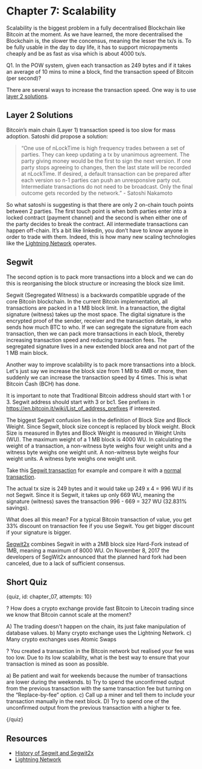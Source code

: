 # Chapter 7: Scalability

Scalability is the biggest problem in a fully decentralised Blockchain like Bitcoin at the moment. As we have learned, the more decentralised the Blockchain is, the slower the concensus, meaning the lesser the tx/s is. To be fully usable in the day to day life, it has to support micropayments cheaply and be as fast as visa which is about 4000 tx/s. 

Q1. In the POW system, given each transaction as 249 bytes and if it takes an average of 10 mins to mine a block, find the transaction speed of Bitcoin (per second)?

There are several ways to increase the transaction speed. One way is to use [layer 2 solutions](https://hackernoon.com/blockchain-scalability-layer2-bitcoin-ethereum-bb34afd1f9d2).

## Layer 2 Solutions

Bitcoin’s main chain (Layer 1) transaction speed is too slow for mass adoption. Satoshi did propose a solution:

> “One use of nLockTime is high frequency trades between a set of parties. They can keep updating a tx by unanimous agreement. The party giving money would be the first to sign the next version. If one party stops agreeing to changes, then the last state will be recorded at nLockTime. If desired, a default transaction can be prepared after each version so n-1 parties can push an unresponsive party out. Intermediate transactions do not need to be broadcast. Only the final outcome gets recorded by the network.” - Satoshi Nakamoto

So what satoshi is suggesting is that there are only 2 on-chain touch points between 2 parties. The first touch point is when both parties enter into a locked contract (payment channel) and the second is when either one of the party decides to break the contract. All intermediate transactions can happen off-chain. It’s a bit like linkedin, you don’t have to know anyone in order to trade with them. Indeed, this is how many new scaling technologies like the [Lightning Network](https://lightning.network/) operates. 

## Segwit

The second option is to pack more transactions into a block and we can do this is reorganising the block structure or increasing the block size limit. 

Segwit (Segregated Witness) is a backwards compatible upgrade of the core Bitcoin blockchain. In the current Bitcoin implementation, all transactions are packed in a 1 MB block limit. In a transaction, the digital signature (witness) takes up the most space. The digital signature is the encrypted proof of the sender, receiver and the transaction details, ie who sends how much BTC to who. If we can segregate the signature from each transaction, then we can pack more transactions in each block, thereby increasing transaction speed and reducing transaction fees. The segregated signature lives in a new extended block area and not part of the 1 MB main block.

Another way to improve scalability is to pack more transactions into a block. Let's just say we increase the block size from 1 MB to 4MB or more, then suddenly we can increase the transaction speed by 4 times. This is what Bitcoin Cash (BCH) has done.

It is important to note that Traditional Bitcoin address should start with 1 or 3. Segwit address should start with 3 or bc1. See prefixes in https://en.bitcoin.it/wiki/List_of_address_prefixes if interested.

The biggest Segwit confusion lies in the definition of Block Size and Block Weight. Since Segwit, block size concept is replaced by block weight. Block Size is measured in Bytes and Block Weight is measured in Weight Units (WU). The maximum weight of a 1 MB block is 4000 WU. In calculating the weight of a transaction, a non-witness byte weighs four weight units and a witness byte weighs one weight unit. A non-witness byte weighs four weight units. A witness byte weighs one weight unit.

Take this [Segwit transaction](https://www.blockchain.com/btc/tx/08e6f7be047709b145502c9f173ee62cd47e7b30d2e0e22607681f806f5b63c7) for example and compare it with a [normal transaction](https://www.blockchain.com/btc/tx/1c689ae229213eefccb5e1fdbf388d7143906fd907354857bc6da750fe7cd563).

The actual tx size is 249 bytes and it would take up 249 x 4 = 996 WU if its not Segwit. Since it is Segwit, it takes up only 669 WU, meaning the signature (witness) saves the transaction 996 - 669 = 327 WU (32.831% savings).

What does all this mean? For a typical Bitcoin transaction of value, you get 33% discount on transaction fee if you use Segwit. You get bigger discount if your signature is bigger.

[Segwit2x]((https://cointelegraph.com/news/bitcoin-core-developers-remain-adamant-in-opposition-to-segwit2x-potential-showdown-in-november)) combines Segwit in with a 2MB block size Hard-Fork instead of 1MB, meaning a maximum of 8000 WU. On November 8, 2017 the developers of SegWit2x announced that the planned hard fork had been canceled, due to a lack of sufficient consensus.

## Short Quiz

{quiz, id: chapter_07, attempts: 10}

? How does a crypto exchange provide fast Bitcoin to Litecoin trading since we know that Bitcoin cannot scale at the moment?

A) The trading doesn't happen on the chain, its just fake manipulation of database values.
b) Many crypto exchange uses the Lightning Network.
c) Many crypto exchanges uses Atomic Swaps

? You created a transaction in the Bitcoin network but realised your fee was too low. Due to its low scalability, what is the best way to ensure that your transaction is mined as soon as possible.

a) Be patient and wait for weekends because the number of transactions are lower during the weekends.
b) Try to spend the unconfirmed output from the previous transaction with the same transaction fee but turning on the “Replace-by-fee” option.
c) Call up a miner and tell them to include your transaction manually in the next block.
D) Try to spend one of the unconfirmed output from the previous transaction with a higher tx fee.

{/quiz}

## Resources

* [History of Segwit and Segwit2x](https://cointelegraph.com/explained/all-you-need-to-know-about-this-whole-segwit-vs-segwit2x-thing-explained)
* [Lightning Network](https://lightning.network/)

